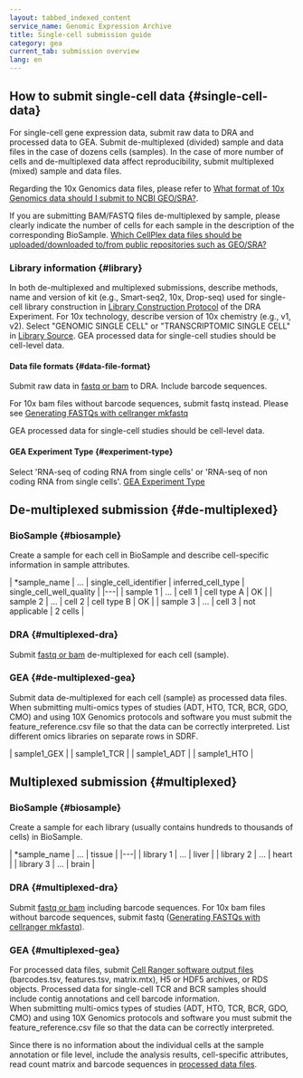 ```yaml
---
layout: tabbed_indexed_content
service_name: Genomic Expression Archive
title: Single-cell submission guide
category: gea
current_tab: submission overview
lang: en
---
```


## How to submit single-cell data  {#single-cell-data}

For single-cell gene expression data, submit raw data to DRA and
processed data to GEA. <span class="red">Submit
de-multiplexed (divided) sample and data files in the case of dozens
cells (samples). In the case of more number of cells and de-multiplexed
data affect reproducibility, submit multiplexed (mixed) sample and data
files.</span>

Regarding the 10x Genomics data files, please refer to [What format of 10x Genomics data should I submit to NCBI GEO/SRA?](https://kb.10xgenomics.com/hc/en-us/articles/360024716391-What-format-of-10x-Genomics-data-should-I-submit-to-NCBI-GEO-SRA).

If you are submitting BAM/FASTQ files de-multiplexed by sample, please clearly indicate the number of cells for each sample in the description of the corresponding BioSample. [Which CellPlex data files should be uploaded/downloaded to/from public repositories such as GEO/SRA?](https://kb.10xgenomics.com/hc/en-us/articles/360056727852-Which-CellPlex-data-files-should-be-uploaded-downloaded-to-from-public-repositories-such-as-GEO-SRA)

### Library information  {#library}

In both de-multiplexed and multiplexed submissions, describe methods,
name and version of kit (e.g., Smart-seq2, 10x, Drop-seq) used for
single-cell library construction in [Library Construction
Protocol](/dra/submission-e.html#Library_Construction_Protocol) of the
DRA Experiment. For 10x technology, describe version of 10x chemistry
(e.g., v1, v2). Select "GENOMIC SINGLE CELL" or "TRANSCRIPTOMIC SINGLE CELL" in [Library Source](/dra/metadata-e.html#Library_Source). GEA processed data for single-cell studies should be cell-level data.

#### Data file formats  {#data-file-format}

Submit raw data in [fastq or bam](/dra/submission-e.html#run-data-files)
to DRA. Include barcode sequences.

For 10x bam files without barcode sequences, submit fastq instead.
Please see [Generating FASTQs with cellranger
mkfastq](https://support.10xgenomics.com/single-cell-gene-expression/software/pipelines/latest/using/mkfastq)

GEA processed data for single-cell studies should be cell-level data.

#### GEA Experiment Type  {#experiment-type}

Select 'RNA-seq of coding RNA from single cells' or 'RNA-seq of non
coding RNA from single cells'. [GEA Experiment
Type](https://docs.google.com/spreadsheets/d/1HZs21QDMonbP-vA_5O1R5HiWJjkT8kL3NsVu2GG_kXE/edit#gid=1327621011)

## De-multiplexed submission  {#de-multiplexed}

### BioSample  {#biosample} 

Create a sample for each cell in BioSample and describe cell-specific
information in sample attributes.

| \*sample\_name | ... | single\_cell\_identifier | inferred\_cell\_type | single\_cell\_well\_quality |
|---|
| sample 1       | ... | cell 1                   | cell type A          | OK                          |
| sample 2       | ... | cell 2                   | cell type B          | OK                          |
| sample 3       | ... | cell 3                   | not applicable       | 2 cells                     |

### DRA  {#multiplexed-dra} 

Submit [fastq or bam](/dra/submission-e.html#run-data-files) de-multiplexed for each cell (sample).

### GEA  {#de-multiplexed-gea}

Submit data de-multiplexed for each cell (sample) as processed data files.   
When submitting multi-omics types of studies (ADT, HTO, TCR, BCR, GDO, CMO) and using 10X Genomics protocols and software you must submit the feature_reference.csv file so that the data can be correctly interpreted. List different omics libraries on separate rows in SDRF.

| sample1_GEX |
| sample1_TCR |
| sample1_ADT |
| sample1_HTO |

## Multiplexed submission  {#multiplexed}

### BioSample  {#biosample}

Create a sample for each library (usually contains hundreds to thousands
of cells) in BioSample.

| \*sample\_name | ... | tissue |
|---|
| library 1      | ... | liver  |
| library 2      | ... | heart  |
| library 3      | ... | brain  |

### DRA  {#multiplexed-dra}

Submit [fastq or bam](/dra/submission-e.html#run-data-files) including
barcode sequences. For 10x bam files without barcode sequences, submit
fastq ([Generating FASTQs with cellranger
mkfastq](https://support.10xgenomics.com/single-cell-gene-expression/software/pipelines/latest/using/mkfastq)).

### GEA  {#multiplexed-gea}

For processed data files, submit [Cell Ranger software output files](https://support.10xgenomics.com/spatial-gene-expression/software/pipelines/latest/output/overview) (barcodes.tsv, features.tsv, matrix.mtx), H5 or HDF5 archives, or RDS objects. Processed data for single-cell TCR and BCR samples should include contig annotations and cell barcode information.  
When submitting multi-omics types of studies (ADT, HTO, TCR, BCR, GDO, CMO) and using 10X Genomics protocols and software you must submit the feature_reference.csv file so that the data can be correctly interpreted.   

Since there is no information about the individual cells at the sample
annotation or file level, <span class="red">include the analysis results, cell-specific attributes, read count matrix and barcode sequences in</span> [processed data files](/gea/datafile-e.html#seq_proc).

